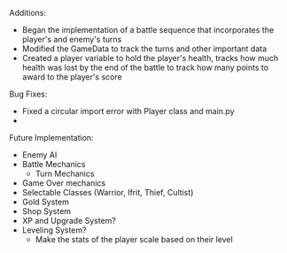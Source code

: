 Additions:
- Began the implementation of a battle sequence that incorporates the player's and enemy's turns
- Modified the GameData to track the turns and other important data
- Created a player variable to hold the player's health, tracks how much health was lost by the end of the battle to track how many points to award to the player's score

Bug Fixes:
- Fixed a circular import error with Player class and main.py
- 

Future Implementation:
- Enemy AI
- Battle Mechanics
	- Turn Mechanics
- Game Over mechanics
- Selectable Classes (Warrior, Ifrit, Thief, Cultist)
- Gold System
- Shop System
- XP and Upgrade System?
- Leveling System?
    - Make the stats of the player scale based on their level